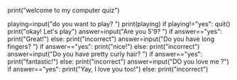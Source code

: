 print("welcome to my computer quiz")

playing=input("do you want to play? ")
print(playing)
if playing!="yes":
    quit()
print("okay! Let's play")
answer=input("Are you 5'9? ")
if answer=="yes":
    print("Great!")
else:
    print("incorrect")
    answer=input("Do you have long fingers? ")
if answer=="yes":
    print("nice!")
else:
    print("incorrect")
answer=input("Do you have pretty curly hair? ")
if answer=="yes":
    print("fantastic!")
else:
    print("incorrect")
answer=input("DO you love me ?")
if answer=="yes":
    print("Yay, I love you too!")
else:
    print("incorrect")  

 
